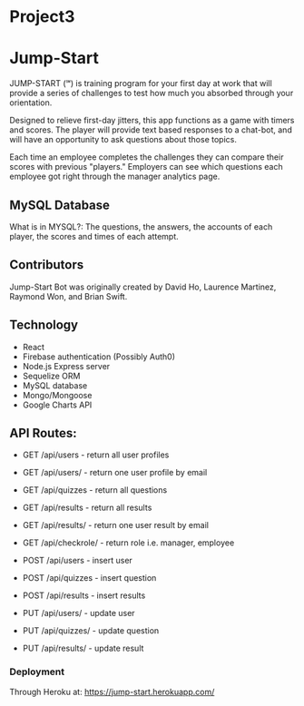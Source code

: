 # Project3

# Jump-Start

JUMP-START (℠) is training program for your first day at work that will provide a series of challenges to test how much you absorbed through your orientation.

Designed to relieve first-day jitters, this app functions as a game with timers and scores. The player will provide text based responses to a chat-bot, and will have an opportunity to ask questions about those topics.

Each time an employee completes the challenges they can compare their scores with previous "players." Employers can see which questions each employee got right through the manager analytics page.

## MySQL Database
What is in MYSQL?: The questions, the answers, the accounts of each player, the scores and times of each attempt.

## Contributors
Jump-Start Bot was originally created by David Ho, Laurence Martinez, Raymond Won, and Brian Swift.

## Technology

* React
* Firebase authentication (Possibly Auth0)
* Node.js Express server
* Sequelize ORM
* MySQL database
* Mongo/Mongoose
* Google Charts API

## API Routes:
* GET /api/users - return all user profiles
* GET /api/users/<email>   - return one user profile by email
* GET /api/quizzes - return all questions
* GET /api/results - return all results
* GET /api/results/<email> - return one user result by email
* GET /api/checkrole/<email> - return role i.e. manager, employee

* POST /api/users - insert user
* POST /api/quizzes - insert question
* POST /api/results - insert results

* PUT /api/users/<email> - update user
* PUT /api/quizzes/<id> - update question
* PUT /api/results/<id> - update result
  
### Deployment
Through Heroku at: https://jump-start.herokuapp.com/